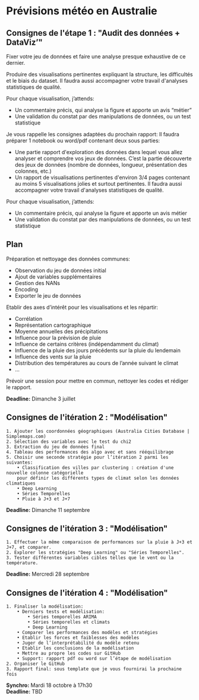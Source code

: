 # Prévisions météo en Australie

## Consignes de l'étape 1 : "Audit des données + DataViz’"

Fixer votre jeu de données et faire une analyse presque exhaustive de ce dernier.

Produire des visualisations pertinentes expliquant la structure, les difficultés et le biais du dataset. Il faudra aussi accompagner votre travail d'analyses statistiques de qualité.

Pour chaque visualisation, j’attends:
- Un commentaire précis, qui analyse la figure et apporte un avis “métier”
- Une validation du constat par des manipulations de données, ou un test statistique

Je vous rappelle les consignes adaptées du prochain rapport:
Il faudra préparer 1 notebook ou word/pdf contenant deux sous parties:

- Une partie rapport d'exploration des données dans lequel vous allez analyser et comprendre vos jeux de données. C’est la partie découverte des jeux de données (nombre de données, longueur, présentation des colonnes, etc.)
- Un rapport de visualisations pertinentes d'environ 3/4 pages contenant au moins 5 visualisations jolies et surtout pertinentes. Il faudra aussi accompagner votre travail d'analyses statistiques de qualité.

Pour chaque visualisation, j’attends:

- Un commentaire précis, qui analyse la figure et apporte un avis métier
- Une validation du constat par des manipulations de données, ou un test statistique

## Plan
Préparation et nettoyage des données communes:

- Observation du jeu de données initial
- Ajout de variables supplémentaires
- Gestion des NANs
- Encoding
- Exporter le jeu de données

Etablir des axes d’intérêt pour les visualisations et les répartir:

- Corrélation
- Représentation cartographique
- Moyenne annuelles des précipitations
- Influence pour la prévision de pluie
- Influence de certains critères (indépendamment du climat)
- Influence de la pluie des jours précédents sur la pluie du lendemain
- Influence des vents sur la pluie
- Distribution des températures au cours de l’année suivant le climat
- ...

Prévoir une session pour mettre en commun, nettoyer les codes et rédiger le rapport.

**Deadline:** Dimanche 3 juillet

## Consignes de l'itération 2 : "Modélisation"

	1. Ajouter les coordonnées géographiques (Australia Cities Database | Simplemaps.com)
	2. Sélection des variables avec le test du chi2
	3. Extraction du jeu de données final
	4. Tableau des performances des algo avec et sans rééquilibrage
	5. Choisir une seconde stratégie pour l’itération 2 parmi les suivantes:
        • Classification des villes par clustering : création d'une nouvelle colonne catégorielle
        pour définir les différents types de climat selon les données climatiques
        • Deep Learning
        • Séries Temporelles
        • Pluie à J+3 et J+7
    
**Deadline:** Dimanche 11 septembre
    
## Consignes de l'itération 3 : "Modélisation"

	1. Effectuer la même comparaison de performances sur la pluie à J+3 et J+7, et comparer.
	2. Explorer les stratégies "Deep Learning" ou "Séries Temporelles".
	3. Tester différentes variables cibles telles que le vent ou la température.

**Deadline:** Mercredi 28 septembre

## Consignes de l'itération 4 : "Modélisation"
    1. Finaliser la modélisation: 
        • Derniers tests et modélisation:
            • Séries temporelles ARIMA
            • Séries temporelles et climats
            • Deep Learning
        • Comparer les performances des modèles et stratégies
        • Etablir les forces et faiblesses des modèles
        • Juger de l’interprétabilité du modèle retenu
        • Etablir les conclusions de la modélisation
        • Mettre au propre les codes sur GitHub
        • Support: rapport pdf ou word sur l’étape de modélisation
    2. Organiser le GitHub
    3. Rapport final: sous template que je vous fournirai la prochaine fois

**Synchro:** Mardi 18 octobre à 17h30 \
**Deadline:** TBD
